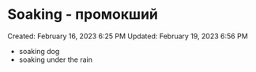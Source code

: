 # Soaking - промокший

Created: February 16, 2023 6:25 PM
Updated: February 19, 2023 6:56 PM

- soaking dog
- soaking under the rain